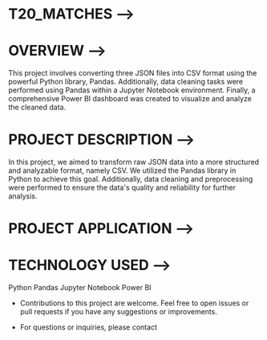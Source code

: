 # T20_MATCHES -->

# OVERVIEW -->
This project involves converting three JSON files into CSV format using the powerful Python library, Pandas. Additionally, data cleaning tasks were performed using Pandas within a Jupyter Notebook environment. Finally, a comprehensive Power BI dashboard was created to visualize and analyze the cleaned data.


# PROJECT DESCRIPTION -->
In this project, we aimed to transform raw JSON data into a more structured and analyzable format, namely CSV. We utilized the Pandas library in Python to achieve this goal. Additionally, data cleaning and preprocessing were performed to ensure the data's quality and reliability for further analysis.

# PROJECT APPLICATION -->


# TECHNOLOGY USED -->
Python
Pandas
Jupyter Notebook
Power BI


* Contributions to this project are welcome. Feel free to open issues or pull requests if you have any suggestions or improvements.

* For questions or inquiries, please contact
